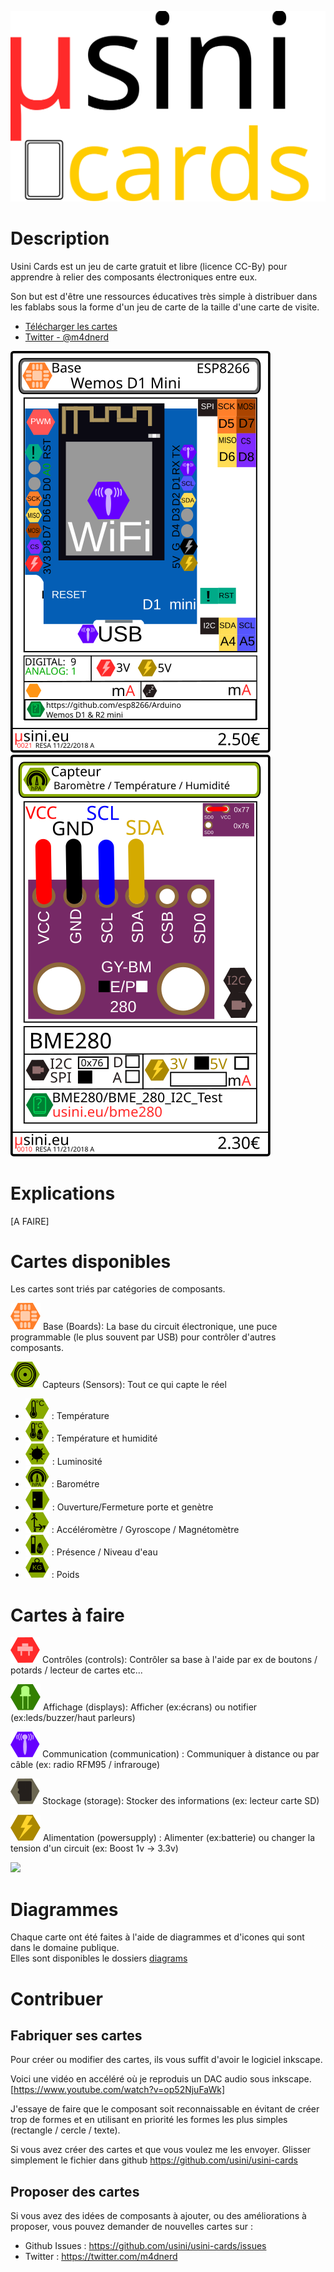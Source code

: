 ![Logo](diagrams/icons/usini-cards.svg)

# Description
Usini Cards est un jeu de carte gratuit et libre (licence CC-By) pour apprendre à relier des composants électroniques entre eux.   

Son but est d'être une ressources éducatives très simple à distribuer dans les fablabs sous la forme d'un jeu de carte de la taille d'une carte de visite.
* [Télécharger les cartes](https://github.com/usini/usini-cards/archive/master.zip)
* [Twitter - @m4dnerd](https://twitter.com/m4dnerd) 

![base](boards/boards_wemos_D1_mini.svg)
![sensors](sensors/sensors_temperature_humidity_barometric_bme280.svg)

# Explications
[A FAIRE]

# Cartes disponibles
Les cartes sont triés par catégories de composants.

![Base](diagrams/icons/icon-base.svg) Base (Boards): La base du circuit électronique, une puce programmable (le plus souvent par USB) pour contrôler d'autres composants.    

![Sensors](diagrams/icons/icon-sensor.svg) Capteurs (Sensors): Tout ce qui capte le réel 

* ![temperature](diagrams/icons/icon-sensor-temp.svg) : Température
* ![temphum](diagrams/icons/icon-sensor-temp-hum.svg) : Température et humidité
* ![light](diagrams/icons/icon-sensor-light.svg) : Luminosité
* ![baro](diagrams/icons/icon-sensor-baro.svg) : Barométre
* ![door](diagrams/icons/icon-sensor-door.svg) : Ouverture/Fermeture porte et genètre
* ![gyro](diagrams/icons/icon-sensor-gyro.svg) : Accéléromètre / Gyroscope / Magnétomètre
* ![water](diagrams/icons/icon-sensor-water.svg) : Présence / Niveau d'eau
* ![weight](diagrams/icons/icon-sensor-weight.svg) : Poids

# Cartes à faire
![controls](diagrams/icons/icon-control.svg) Contrôles (controls):  Contrôler sa base à l'aide par ex de boutons / potards / lecteur de cartes etc...

![displays](diagrams/icons/icon-display.svg) Affichage (displays): Afficher (ex:écrans) ou notifier (ex:leds/buzzer/haut parleurs)

![communication](diagrams/icons/icon-communication.svg) Communication (communication) : Communiquer à distance ou par câble (ex: radio RFM95 / infrarouge)

![storage](diagrams/icons/icon-storage.svg) Stockage (storage): Stocker des informations (ex: lecteur carte SD)

![powersupply](diagrams/icons/icon-powersupply.svg) Alimentation (powersupply) : Alimenter (ex:batterie) ou changer la tension d'un circuit (ex: Boost 1v -> 3.3v)

![](diagrams/icons/icon-)

# Diagrammes
Chaque carte ont été faites à l'aide de diagrammes et d'icones qui sont dans le domaine publique.   
Elles sont disponibles le dossiers [diagrams](https://github.com/usini/usini-cards/tree/master/diagrams)

# Contribuer

## Fabriquer ses cartes
Pour créer ou modifier des cartes, ils vous suffit d'avoir le logiciel inkscape.

Voici une vidéo en accéléré où je reproduis un DAC audio sous inkscape.
[https://www.youtube.com/watch?v=op52NjuFaWk]

J'essaye de faire que le composant soit reconnaissable en évitant de créer trop de formes et en utilisant en priorité les formes les plus simples (rectangle / cercle / texte).

Si vous avez créer des cartes et que vous voulez me les envoyer.
Glisser simplement le fichier dans github 
https://github.com/usini/usini-cards

## Proposer des cartes
Si vous avez des idées de composants à ajouter, ou des améliorations à proposer, vous pouvez demander de nouvelles cartes sur :
* Github Issues : https://github.com/usini/usini-cards/issues
* Twitter : https://twitter.com/m4dnerd

